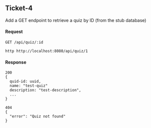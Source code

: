 ## Ticket-4

Add a GET endpoint to retrieve a quiz by ID (from the stub database)

#### Request

`GET /api/quiz/:id`

    http http://localhost:8080/api/quiz/1 

#### Response

    200
    {
      quid-id: uuid,
      name: "test-quiz"
      description: "test-description",
      ...
    }

    404 
    {
      "error": "Quiz not found"
    }
